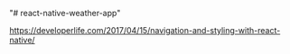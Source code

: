 "# react-native-weather-app" 

https://developerlife.com/2017/04/15/navigation-and-styling-with-react-native/
